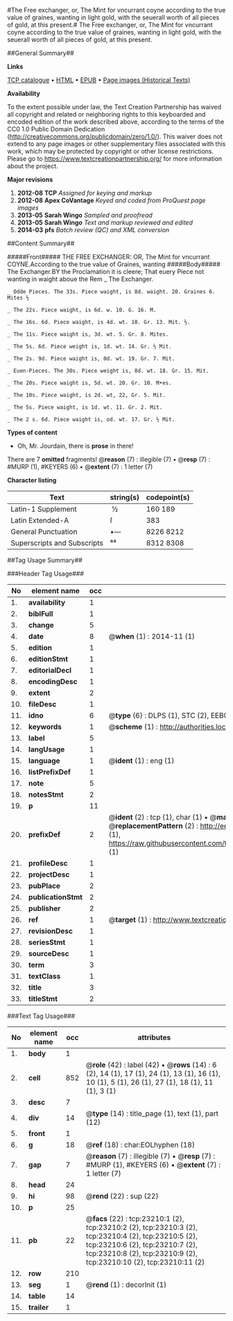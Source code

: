 #The Free exchanger, or, The Mint for vncurrant coyne according to the true value of graines, wanting in light gold, with the seuerall worth of all pieces of gold, at this present.#
The Free exchanger, or, The Mint for vncurrant coyne according to the true value of graines, wanting in light gold, with the seuerall worth of all pieces of gold, at this present.

##General Summary##

**Links**

[TCP catalogue](http://www.ota.ox.ac.uk/tcp/)  • 
[HTML](http://tei.it.ox.ac.uk/tcp/Texts-HTML/free/A68/A68039.html)  • 
[EPUB](http://tei.it.ox.ac.uk/tcp/Texts-EPUB/free/A68/A68039.epub) • 
[Page images (Historical Texts)](https://historicaltexts.jisc.ac.uk/eebo-22919602e)

**Availability**

To the extent possible under law, the Text Creation Partnership has waived all copyright and related or neighboring rights to this keyboarded and encoded edition of the work described above, according to the terms of the CC0 1.0 Public Domain Dedication (http://creativecommons.org/publicdomain/zero/1.0/). This waiver does not extend to any page images or other supplementary files associated with this work, which may be protected by copyright or other license restrictions. Please go to https://www.textcreationpartnership.org/ for more information about the project.

**Major revisions**

1. __2012-08__ __TCP__ *Assigned for keying and markup*
1. __2012-08__ __Apex CoVantage__ *Keyed and coded from ProQuest page images*
1. __2013-05__ __Sarah Wingo__ *Sampled and proofread*
1. __2013-05__ __Sarah Wingo__ *Text and markup reviewed and edited*
1. __2014-03__ __pfs__ *Batch review (QC) and XML conversion*

##Content Summary##

#####Front#####
THE FREE EXCHANGER: OR, The Mint for vncurrant COYNE.According to the true value of Graines, wanting
#####Body#####
The Exchanger.BY the Proclamation it is cleere; That euery Piece not wanting in waight aboue the Rem
    _ The Exchanger.

    _ Odde Pieces. The 33s. Piece waight, is 8d. waight. 20. Graines 6. Mites ½

    _ The 22s. Piece waight, is 6d. w. 10. G. 16. M.

    _ The 16s. 6d. Piece waight, is 4d. wt. 10. Gr. 13. Mit. ½.

    _ The 11s. Piece waight is, 3d. wt. 5. Gr. 8. Mites.

    _ The 5s. 6d. Piece weight is, 1d. wt. 14. Gr. ½ Mit.

    _ The 2s. 9d. Piece waight is, 0d. wt. 19. Gr. 7. Mit.

    _ Euen-Pieces. The 30s. Piece weight is, 8d. wt. 18. Gr. 15. Mit.

    _ The 20s. Piece waight is, 5d. wt. 20. Gr. 10. M•es.

    _ The 10s. Piece waight, is 2d. wt, 22, Gr. 5. Mit.

    _ The 5s. Piece waight, is 1d. wt. 11. Gr. 2. Mit.

    _ The 2 s. 6d. Piece waight is, od. wt. 17. Gr. ½ Mit.

**Types of content**

  * Oh, Mr. Jourdain, there is **prose** in there!

There are 7 **omitted** fragments! 
 @__reason__ (7) : illegible (7)  •  @__resp__ (7) : #MURP (1), #KEYERS (6)  •  @__extent__ (7) : 1 letter (7)

**Character listing**


|Text|string(s)|codepoint(s)|
|---|---|---|
|Latin-1 Supplement| ½|160 189|
|Latin Extended-A|ſ|383|
|General Punctuation|•—|8226 8212|
|Superscripts             and Subscripts|⁸⁴|8312 8308|

##Tag Usage Summary##

###Header Tag Usage###

|No|element name|occ|attributes|
|---|---|---|---|
|1.|__availability__|1||
|2.|__biblFull__|1||
|3.|__change__|5||
|4.|__date__|8| @__when__ (1) : 2014-11 (1)|
|5.|__edition__|1||
|6.|__editionStmt__|1||
|7.|__editorialDecl__|1||
|8.|__encodingDesc__|1||
|9.|__extent__|2||
|10.|__fileDesc__|1||
|11.|__idno__|6| @__type__ (6) : DLPS (1), STC (2), EEBO-CITATION (1), OCLC (1), VID (1)|
|12.|__keywords__|1| @__scheme__ (1) : http://authorities.loc.gov/ (1)|
|13.|__label__|5||
|14.|__langUsage__|1||
|15.|__language__|1| @__ident__ (1) : eng (1)|
|16.|__listPrefixDef__|1||
|17.|__note__|5||
|18.|__notesStmt__|2||
|19.|__p__|11||
|20.|__prefixDef__|2| @__ident__ (2) : tcp (1), char (1)  •  @__matchPattern__ (2) : ([0-9\-]+):([0-9IVX]+) (1), (.+) (1)  •  @__replacementPattern__ (2) : http://eebo.chadwyck.com/downloadtiff?vid=$1&page=$2 (1), https://raw.githubusercontent.com/textcreationpartnership/Texts/master/tcpchars.xml#$1 (1)|
|21.|__profileDesc__|1||
|22.|__projectDesc__|1||
|23.|__pubPlace__|2||
|24.|__publicationStmt__|2||
|25.|__publisher__|2||
|26.|__ref__|1| @__target__ (1) : http://www.textcreationpartnership.org/docs/. (1)|
|27.|__revisionDesc__|1||
|28.|__seriesStmt__|1||
|29.|__sourceDesc__|1||
|30.|__term__|3||
|31.|__textClass__|1||
|32.|__title__|3||
|33.|__titleStmt__|2||


###Text Tag Usage###

|No|element name|occ|attributes|
|---|---|---|---|
|1.|__body__|1||
|2.|__cell__|852| @__role__ (42) : label (42)  •  @__rows__ (14) : 6 (2), 14 (1), 17 (1), 24 (1), 13 (1), 16 (1), 10 (1), 5 (1), 26 (1), 27 (1), 18 (1), 11 (1), 3 (1)|
|3.|__desc__|7||
|4.|__div__|14| @__type__ (14) : title_page (1), text (1), part (12)|
|5.|__front__|1||
|6.|__g__|18| @__ref__ (18) : char:EOLhyphen (18)|
|7.|__gap__|7| @__reason__ (7) : illegible (7)  •  @__resp__ (7) : #MURP (1), #KEYERS (6)  •  @__extent__ (7) : 1 letter (7)|
|8.|__head__|24||
|9.|__hi__|98| @__rend__ (22) : sup (22)|
|10.|__p__|25||
|11.|__pb__|22| @__facs__ (22) : tcp:23210:1 (2), tcp:23210:2 (2), tcp:23210:3 (2), tcp:23210:4 (2), tcp:23210:5 (2), tcp:23210:6 (2), tcp:23210:7 (2), tcp:23210:8 (2), tcp:23210:9 (2), tcp:23210:10 (2), tcp:23210:11 (2)|
|12.|__row__|210||
|13.|__seg__|1| @__rend__ (1) : decorInit (1)|
|14.|__table__|14||
|15.|__trailer__|1||
